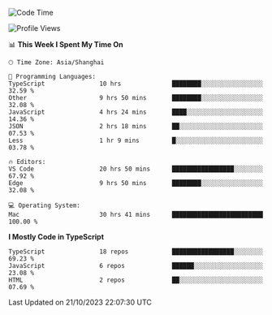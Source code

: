 <!--START_SECTION:waka-->
![Code Time](http://img.shields.io/badge/Code%20Time-5%2C316%20hrs%208%20mins-blue)

![Profile Views](http://img.shields.io/badge/Profile%20Views-0-blue)

📊 **This Week I Spent My Time On** 

```text
🕑︎ Time Zone: Asia/Shanghai

💬 Programming Languages: 
TypeScript               10 hrs              ████████░░░░░░░░░░░░░░░░░   32.59 % 
Other                    9 hrs 50 mins       ████████░░░░░░░░░░░░░░░░░   32.08 % 
JavaScript               4 hrs 24 mins       ████░░░░░░░░░░░░░░░░░░░░░   14.36 % 
JSON                     2 hrs 18 mins       ██░░░░░░░░░░░░░░░░░░░░░░░   07.53 % 
Less                     1 hr 9 mins         █░░░░░░░░░░░░░░░░░░░░░░░░   03.78 % 

🔥 Editors: 
VS Code                  20 hrs 50 mins      █████████████████░░░░░░░░   67.92 % 
Edge                     9 hrs 50 mins       ████████░░░░░░░░░░░░░░░░░   32.08 % 

💻 Operating System: 
Mac                      30 hrs 41 mins      █████████████████████████   100.00 % 
```

**I Mostly Code in TypeScript** 

```text
TypeScript               18 repos            █████████████████░░░░░░░░   69.23 % 
JavaScript               6 repos             ██████░░░░░░░░░░░░░░░░░░░   23.08 % 
HTML                     2 repos             ██░░░░░░░░░░░░░░░░░░░░░░░   07.69 % 
```




 Last Updated on 21/10/2023 22:07:30 UTC
<!--END_SECTION:waka-->
